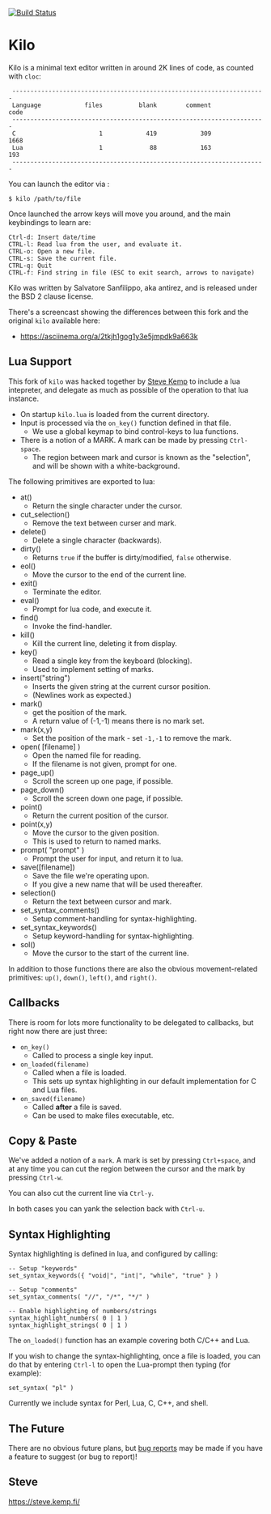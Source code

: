 [![Build Status](https://travis-ci.org/skx/kilo.png)](https://travis-ci.org/skx/kilo)

# Kilo

Kilo is a minimal text editor written in around 2K lines of code, as
counted with `cloc`:

     ----------------------------------------------------------------------
     Language            files          blank        comment           code
     ----------------------------------------------------------------------
     C                       1            419            309           1668
     Lua                     1             88            163            193
     ----------------------------------------------------------------------

You can launch the editor via :

    $ kilo /path/to/file

Once launched the arrow keys will move you around, and the main keybindings
to learn are:

    Ctrl-d: Insert date/time
    CTRL-l: Read lua from the user, and evaluate it.
    CTRL-o: Open a new file.
    CTRL-s: Save the current file.
    CTRL-q: Quit
    CTRL-f: Find string in file (ESC to exit search, arrows to navigate)

Kilo was written by Salvatore Sanfilippo, aka antirez, and is released
under the BSD 2 clause license.

There's a screencast showing the differences between this fork and
the original `kilo` available here:

* https://asciinema.org/a/2tkjh1gog1y3e5jmpdk9a663k


## Lua Support

This fork of `kilo` was hacked together by [Steve Kemp](https://steve.kemp.fi/)
to include a lua intepreter, and delegate as much as possible of the operation
to that lua instance.

* On startup `kilo.lua` is loaded from the current directory.
* Input is processed via the `on_key()` function defined in that file.
     * We use a global keymap to bind control-keys to lua functions.
* There is a notion of a MARK.  A mark can be made by pressing `Ctrl-space`.
    * The region between mark and cursor is known as the "selection", and will be shown with a white-background.

The following primitives are exported to lua:

* at()
    * Return the single character under the cursor.
* cut_selection()
    * Remove the text between curser and mark.
* delete()
    * Delete a single character (backwards).
* dirty()
    * Returns `true` if the buffer is dirty/modified, `false` otherwise.
* eol()
    * Move the cursor to the end of the current line.
* exit()
    * Terminate the editor.
* eval()
    * Prompt for lua code, and execute it.
* find()
    * Invoke the find-handler.
* kill()
    * Kill the current line, deleting it from display.
* key()
    * Read a single key from the keyboard (blocking).
    * Used to implement setting of marks.
* insert("string")
    * Inserts the given string at the current cursor position.
    * (Newlines work as expected.)
* mark()
   * get the position of the mark.
   * A return value of (-1,-1) means there is no mark set.
* mark(x,y)
   * Set the position of the mark - set `-1,-1` to remove the mark.
* open( [filename] )
    * Open the named file for reading.
    * If the filename is not given, prompt for one.
* page_up()
    * Scroll the screen up one page, if possible.
* page_down()
    * Scroll the screen down one page, if possible.
* point()
    * Return the current position of the cursor.
* point(x,y)
    * Move the cursor to the given position.
    * This is used to return to named marks.
* prompt( "prompt" )
    * Prompt the user for input, and return it to lua.
* save([filename])
    * Save the file we're operating upon.
    * If you give a new name that will be used thereafter.
* selection()
    * Return the text between cursor and mark.
* set_syntax_comments()
    * Setup comment-handling for syntax-highlighting.
* set_syntax_keywords()
    * Setup keyword-handling for syntax-highlighting.
* sol()
    * Move the cursor to the start of the current line.

In addition to those functions there are also the obvious movement-related primitives: `up()`, `down()`, `left()`, and `right()`.


## Callbacks

There is room for lots more functionality to be delegated to callbacks,
but right now there are just three:

* `on_key()`
    * Called to process a single key input.
* `on_loaded(filename)`
    * Called when a file is loaded.
    * This sets up syntax highlighting in our default implementation for C and Lua files.
* `on_saved(filename)`
    * Called __after__ a file is saved.
    * Can be used to make files executable, etc.


## Copy & Paste

We've added a notion of a `mark`.  A mark is set by pressing `Ctrl+space`,
and at any time you can cut the region between the cursor and the mark by
pressing `Ctrl-w`.

You can also cut the current line via `Ctrl-y`.

In both cases you can yank the selection back with `Ctrl-u`.


## Syntax Highlighting

Syntax highlighting is defined in lua, and configured by calling:

    -- Setup "keywords"
    set_syntax_keywords({ "void|", "int|", "while", "true" } )

    -- Setup "comments"
    set_syntax_comments( "//", "/*", "*/" )

    -- Enable highlighting of numbers/strings
    syntax_highlight_numbers( 0 | 1 )
    syntax_highlight_strings( 0 | 1 )


The `on_loaded()` function has an example covering both C/C++ and Lua.

If you wish to change the syntax-highlighting, once a file is loaded,
you can do that by entering `Ctrl-l` to open the Lua-prompt then
typing (for example):

    set_syntax( "pl" )

Currently we include syntax for Perl, Lua, C, C++, and shell.


## The Future

There are no obvious future plans, but [bug reports](https://github.com/skx/kilo/issues) may be made if you have a feature to suggest (or bug to report)!


Steve
--
https://steve.kemp.fi/
